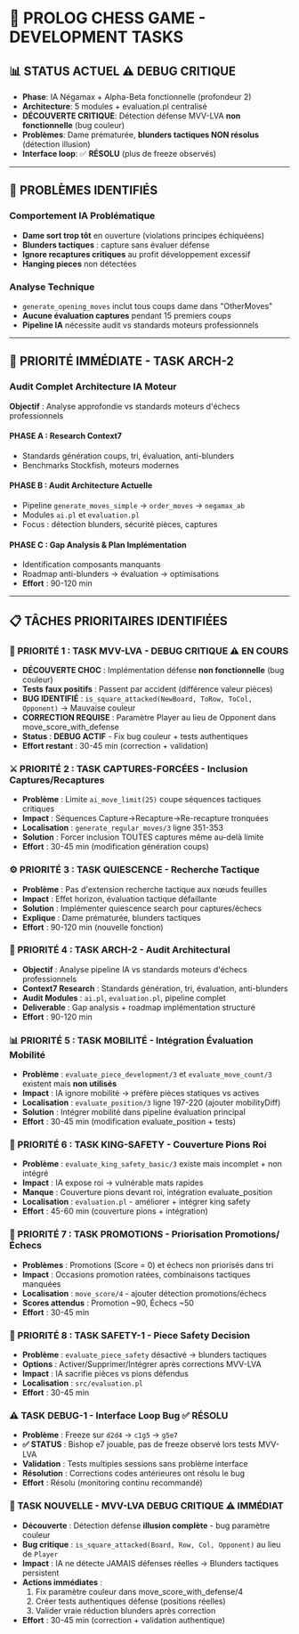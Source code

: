 # 🚨 PROLOG CHESS GAME - DEVELOPMENT TASKS

## 📊 **STATUS ACTUEL** ⚠️ **DEBUG CRITIQUE**

- **Phase**: IA Négamax + Alpha-Beta fonctionnelle (profondeur 2)
- **Architecture**: 5 modules + evaluation.pl centralisé  
- **DÉCOUVERTE CRITIQUE**: Détection défense MVV-LVA **non fonctionnelle** (bug couleur)
- **Problèmes**: Dame prématurée, **blunders tactiques NON résolus** (détection illusion)
- **Interface loop**: ✅ **RÉSOLU** (plus de freeze observés)

---

## 🚨 **PROBLÈMES IDENTIFIÉS**

### **Comportement IA Problématique**
- **Dame sort trop tôt** en ouverture (violations principes échiquéens)
- **Blunders tactiques** : capture sans évaluer défense
- **Ignore recaptures critiques** au profit développement excessif
- **Hanging pieces** non détectées

### **Analyse Technique**
- `generate_opening_moves` inclut tous coups dame dans "OtherMoves"
- **Aucune évaluation captures** pendant 15 premiers coups
- **Pipeline IA** nécessite audit vs standards moteurs professionnels

---

## 🔬 **PRIORITÉ IMMÉDIATE - TASK ARCH-2**

### **Audit Complet Architecture IA Moteur**

**Objectif** : Analyse approfondie vs standards moteurs d'échecs professionnels

#### **PHASE A : Research Context7** 
- Standards génération coups, tri, évaluation, anti-blunders
- Benchmarks Stockfish, moteurs modernes

#### **PHASE B : Audit Architecture Actuelle**
- Pipeline `generate_moves_simple` → `order_moves` → `negamax_ab`
- Modules `ai.pl` et `evaluation.pl`
- Focus : détection blunders, sécurité pièces, captures

#### **PHASE C : Gap Analysis & Plan Implémentation**  
- Identification composants manquants
- Roadmap anti-blunders → évaluation → optimisations
- **Effort** : 90-120 min

---

## 📋 **TÂCHES PRIORITAIRES IDENTIFIÉES**

### **🚨 PRIORITÉ 1 : TASK MVV-LVA - DEBUG CRITIQUE** ⚠️ **EN COURS**
- **DÉCOUVERTE CHOC** : Implémentation défense **non fonctionnelle** (bug couleur)
- **Tests faux positifs** : Passent par accident (différence valeur pièces) 
- **BUG IDENTIFIÉ** : `is_square_attacked(NewBoard, ToRow, ToCol, Opponent)` → Mauvaise couleur
- **CORRECTION REQUISE** : Paramètre Player au lieu de Opponent dans move_score_with_defense
- **Status** : **DEBUG ACTIF** - Fix bug couleur + tests authentiques
- **Effort restant** : 30-45 min (correction + validation)

### **⚔️ PRIORITÉ 2 : TASK CAPTURES-FORCÉES - Inclusion Captures/Recaptures**
- **Problème** : Limite `ai_move_limit(25)` coupe séquences tactiques critiques
- **Impact** : Séquences Capture→Recapture→Re-recapture tronquées
- **Localisation** : `generate_regular_moves/3` ligne 351-353
- **Solution** : Forcer inclusion TOUTES captures même au-delà limite
- **Effort** : 30-45 min (modification génération coups)

### **⚙️ PRIORITÉ 3 : TASK QUIESCENCE - Recherche Tactique**
- **Problème** : Pas d'extension recherche tactique aux nœuds feuilles
- **Impact** : Effet horizon, évaluation tactique défaillante  
- **Solution** : Implémenter quiescence search pour captures/échecs
- **Explique** : Dame prématurée, blunders tactiques
- **Effort** : 90-120 min (nouvelle fonction)

### **🔬 PRIORITÉ 4 : TASK ARCH-2 - Audit Architectural** 
- **Objectif** : Analyse pipeline IA vs standards moteurs d'échecs professionnels
- **Context7 Research** : Standards génération, tri, évaluation, anti-blunders
- **Audit Modules** : `ai.pl`, `evaluation.pl`, pipeline complet
- **Deliverable** : Gap analysis + roadmap implémentation structuré
- **Effort** : 90-120 min

### **📊 PRIORITÉ 5 : TASK MOBILITÉ - Intégration Évaluation Mobilité**  
- **Problème** : `evaluate_piece_development/3` et `evaluate_move_count/3` existent mais **non utilisés**
- **Impact** : IA ignore mobilité → préfère pièces statiques vs actives
- **Localisation** : `evaluate_position/3` ligne 197-220 (ajouter mobilityDiff)
- **Solution** : Intégrer mobilité dans pipeline évaluation principal
- **Effort** : 30-45 min (modification evaluate_position + tests)

### **🏰 PRIORITÉ 6 : TASK KING-SAFETY - Couverture Pions Roi**
- **Problème** : `evaluate_king_safety_basic/3` existe mais incomplet + non intégré
- **Impact** : IA expose roi → vulnérable mats rapides
- **Manque** : Couverture pions devant roi, intégration evaluate_position  
- **Localisation** : `evaluation.pl` - améliorer + intégrer king safety
- **Effort** : 45-60 min (couverture pions + intégration)

### **🎯 PRIORITÉ 7 : TASK PROMOTIONS - Priorisation Promotions/Échecs**
- **Problèmes** : Promotions (Score = 0) et échecs non priorisés dans tri
- **Impact** : Occasions promotion ratées, combinaisons tactiques manquées
- **Localisation** : `move_score/4` - ajouter détection promotions/échecs
- **Scores attendus** : Promotion ~90, Échecs ~50
- **Effort** : 30-45 min

### **🤖 PRIORITÉ 8 : TASK SAFETY-1 - Piece Safety Decision**
- **Problème** : `evaluate_piece_safety` désactivé → blunders tactiques
- **Options** : Activer/Supprimer/Intégrer après corrections MVV-LVA
- **Impact** : IA sacrifie pièces vs pions défendus  
- **Localisation** : `src/evaluation.pl`
- **Effort** : 30-45 min

### **⚠️ TASK DEBUG-1 - Interface Loop Bug** ✅ **RÉSOLU**
- **Problème** : Freeze sur `d2d4` → `c1g5` → `g5e7` 
- **✅ STATUS** : Bishop e7 jouable, pas de freeze observé lors tests MVV-LVA
- **Validation** : Tests multiples sessions sans problème interface
- **Résolution** : Corrections codes antérieures ont résolu le bug
- **Effort** : Résolu (monitoring continu recommandé)

### **🚨 TASK NOUVELLE - MVV-LVA DEBUG CRITIQUE** ⚠️ **IMMÉDIAT**
- **Découverte** : Détection défense **illusion complète** - bug paramètre couleur
- **Bug critique** : `is_square_attacked(Board, Row, Col, Opponent)` au lieu de `Player`
- **Impact** : IA ne détecte JAMAIS défenses réelles → Blunders tactiques persistent
- **Actions immédiates** :
  1. Fix paramètre couleur dans move_score_with_defense/4
  2. Créer tests authentiques défense (positions réelles)
  3. Valider vraie réduction blunders après correction
- **Effort** : 30-45 min (correction + validation authentique)

